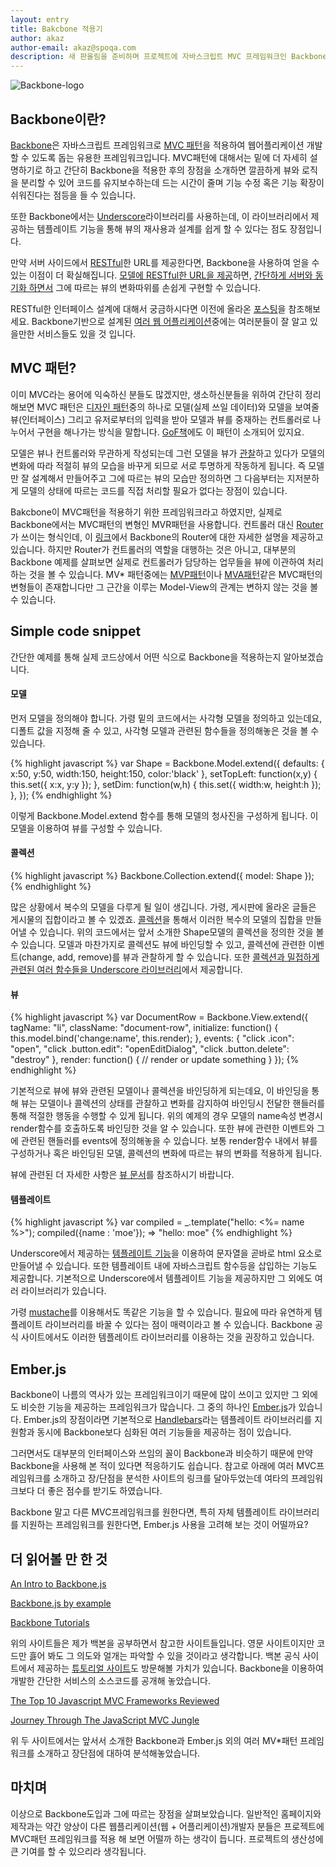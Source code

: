 ```yaml
---
layout: entry
title: Bakcbone 적용기
author: akaz
author-email: akaz@spoqa.com
description: 새 판올림을 준비하며 프로젝트에 자바스크립트 MVC 프레임워크인 Backbone을 도입해보았습니다. 그에 따르는 장점을 살펴보고, 간단한 예제를 통해 Backbone에 대하여 알아봅니다.
---
```


![Backbone-logo](http://backbonejs.org/docs/images/backbone.png)

## Backbone이란?

[Backbone](http://backbonejs.org/)은 자바스크립트 프레임워크로 [MVC 패턴](http://ko.wikipedia.org/wiki/MVC_%ED%8C%A8%ED%84%B4)을 적용하여 웹어플리케이션 개발 할 수 있도록 돕는 유용한 프레임워크입니다. MVC패턴에 대해서는 밑에 더 자세히 설명하기로 하고 간단히 Backbone을 적용한 후의 장점을 소개하면 깔끔하게 뷰와 로직을 분리할 수 있어 코드를 유지보수하는데 드는 시간이 줄며 기능 수정 혹은 기능 확장이 쉬워진다는 점등을 들 수 있습니다. 

또한 Backbone에서는 [Underscore](http://documentcloud.github.com/underscore/)라이브러리를 사용하는데, 이 라이브러리에서 제공하는 템플레이트 기능을 통해 뷰의 재사용과 설계를 쉽게 할 수 있다는 점도 장점입니다.

만약 서버 사이드에서 [RESTful](http://en.wikipedia.org/wiki/Representational_state_transfer)한 URL를 제공한다면, Backbone을 사용하여 얻을 수 있는 이점이 더 확실해집니다. [모델에 RESTful한 URL을 제공](http://backbonejs.org/#Model-url)하면, [간단하게 서버와 동기화 하면서](http://backbonejs.org/#Sync) 그에 따르는 뷰의 변화따위를 손쉽게 구현할 수 있습니다. 

RESTful한 인터페이스 설계에 대해서 궁금하시다면 이전에 올라온 [포스팅](http://spoqa.github.com/2012/02/27/rest-introduction.html)을 참조해보세요. Backbone기반으로 설계된 [여러 웹 어플리케이션](http://backbonejs.org/#examples)중에는 여러분들이 잘 알고 있을만한 서비스들도 있을 것 입니다.

## MVC 패턴?

이미 MVC라는 용어에 익숙하신 분들도 많겠지만, 생소하신분들을 위하여 간단히 정리해보면 MVC 패턴은 [디자인 패턴](http://ko.wikipedia.org/wiki/%EB%94%94%EC%9E%90%EC%9D%B8_%ED%8C%A8%ED%84%B4)중의 하나로 모델(실제 쓰일 데이터)와 모델을 보여줄 뷰(인터페이스) 그리고 유저로부터의 입력을 받아 모델과 뷰를 중재하는 컨트롤러로 나누어서 구현을 해나가는 방식을 말합니다. [GoF책](http://www.yes24.com/24/goods/2594543?scode=032&OzSrank=12)에도 이 패턴이 소개되어 있지요. 

모델은 뷰나 컨트롤러와 무관하게 작성되는데 그런 모델을 뷰가 [관찰](http://ko.wikipedia.org/wiki/%EC%98%B5%EC%A0%80%EB%B2%84_%ED%8C%A8%ED%84%B4)하고 있다가 모델의 변화에 따라 적절히 뷰의 모습을 바꾸게 되므로 서로 투명하게 작동하게 됩니다. 즉 모델만 잘 설계해서 만들어주고 그에 따르는 뷰의 모습만 정의하면 그 다음부터는 지저분하게 모델의 상태에 따르는 코드를 직접 처리할 필요가 없다는 장점이 있습니다.

Bakcbone이 MVC패턴을 적용하기 위한 프레임워크라고 하였지만, 실제로 Backbone에서는 MVC패턴의 변형인 MVR패턴을 사용합니다. 컨트롤러 대신 [Router](http://backbonejs.org/#Router)가 쓰이는 형식인데, 이 [링크](http://backbonetutorials.com/what-is-a-router/)에서 Backbone의 Router에 대한 자세한 설명을 제공하고 있습니다. 하지만 Router가 컨트롤러의 역할을 대행하는 것은 아니고, 대부분의 Backbone 예제를 살펴보면 실제로 컨트롤러가 담당하는 업무들을 뷰에 이관하여 처리하는 것을 볼 수 있습니다. MV* 패턴중에는 [MVP패턴](http://en.wikipedia.org/wiki/Model%E2%80%93view%E2%80%93presenter)이나 [MVA패턴](http://en.wikipedia.org/wiki/Model%E2%80%93view%E2%80%93adapter)같은 MVC패턴의 변형들이 존재합니다만 그 근간을 이루는 Model-View의 관계는 변하지 않는 것을 볼 수 있습니다.

## Simple code snippet

간단한 예제를 통해 실제 코드상에서 어떤 식으로 Backbone을 적용하는지 알아보겠습니다.

#### 모델

먼저 모델을 정의해야 합니다. 가령 밑의 코드에서는 사각형 모델을 정의하고 있는데요, 디폴트 값을 지정해 줄 수 있고, 사각형 모델과 관련된 함수들을 정의해놓은 것을 볼 수 있습니다.

{% highlight javascript %}
var Shape = Backbone.Model.extend({
    defaults: { x:50, y:50, width:150, height:150, color:'black' },
    setTopLeft: function(x,y) {
        this.set({ x:x, y:y });
    },
    setDim: function(w,h) {
        this.set({ width:w, height:h });
    },
});
{% endhighlight %}

이렇게 Backbone.Model.extend 함수를 통해 모델의 청사진을 구성하게 됩니다. 이 모델을 이용하여 뷰를 구성할 수 있습니다.

#### 콜렉션

{% highlight javascript %}
Backbone.Collection.extend({ model: Shape });
{% endhighlight %}

많은 상황에서 복수의 모델을 다루게 될 일이 생깁니다. 가령, 게시판에 올라온 글들은 게시물의 집합이라고 볼 수 있겠죠. [콜렉션](http://backbonejs.org/#Collection)을 통해서 이러한 복수의 모델의 집합을 만들어낼 수 있습니다. 위의 코드에서는 앞서 소개한 Shape모델의 콜렉션을 정의한 것을 볼 수 있습니다. 모델과 마찬가지로 콜렉션도 뷰에 바인딩할 수 있고, 콜렉션에 관련한 이벤트(change, add, remove)를 뷰과 관찰하게 할 수 있습니다. 또한 [콜렉션과 밀접하게 관련된 여러 함수들을 Underscore 라이브러리](http://backbonejs.org/#Collection-Underscore-Methods)에서 제공합니다.

#### 뷰

{% highlight javascript %}
var DocumentRow = Backbone.View.extend({
    tagName: "li",
    className: "document-row",
    initialize: function() {
        this.model.bind('change:name', this.render);
    },
    events: {
        "click .icon":          "open",
        "click .button.edit":   "openEditDialog",
        "click .button.delete": "destroy"
    },
    render: function() {
        // render or update something
    }
});
{% endhighlight %}

기본적으로 뷰에 뷰와 관련된 모델이나 콜렉션을 바인딩하게 되는데요, 이 바인딩을 통해 뷰는 모델이나 콜렉션의 상태를 관찰하고 변화를 감지하여 바인딩시 전달한 핸들러를 통해 적절한 행동을 수행할 수 있게 됩니다. 위의 예제의 경우 모델의 name속성 변경시 render함수를 호출하도록 바인딩한 것을 알 수 있습니다. 또한 뷰에 관련한 이벤트와 그에 관련된 핸들러를 events에 정의해놓을 수 있습니다. 보통 render함수 내에서 뷰를 구성하거나 혹은 바인딩된 모델, 콜렉션의 변화에 따르는 뷰의 변화를 적용하게 됩니다.

뷰에 관련된 더 자세한 사항은 [뷰 문서](http://backbonejs.org/#View)를 참조하시기 바랍니다.

#### 템플레이트

{% highlight javascript %}
var compiled = _.template("hello: <%= name %>");
compiled({name : 'moe'});
=> "hello: moe"
{% endhighlight %}

Underscore에서 제공하는 [템플레이트 기능](http://documentcloud.github.com/underscore/#template)을 이용하여 문자열을 곧바로 html 요소로 만들어낼 수 있습니다. 또한 템플레이트 내에 자바스크립트 함수등을 삽입하는 기능도 제공합니다. 기본적으로 Underscore에서 템플레이트 기능을 제공하지만 그 외에도 여러 라이브러리가 있습니다. 

가령 [mustache](http://mustache.github.com/)를 이용해서도 똑같은 기능을 할 수 있습니다. 필요에 따라 유연하게 템플레이트 라이브러리를 바꿀 수 있다는 점이 매력이라고 볼 수 있습니다. Backbone 공식 사이트에서도 이러한 템플레이트 라이브러리를 이용하는 것을 권장하고 있습니다.

## Ember.js

Backbone이 나름의 역사가 있는 프레임워크이기 때문에 많이 쓰이고 있지만 그 외에도 비슷한 기능을 제공하는 프레임워크가 많습니다. 그 중의 하나인 [Ember.js](http://emberjs.com/)가 있습니다. Ember.js의 장점이라면 기본적으로 [Handlebars](http://handlebarsjs.com/)라는 템플레이트 라이브러리를 지원함과 동시에 Backbone보다 심화된 여러 기능들을 제공하는 점이 있습니다. 

그러면서도 대부분의 인터페이스와 쓰임의 꼴이 Backbone과 비슷하기 때문에 만약 Backbone을 사용해 본 적이 있다면 적응하기도 쉽습니다. 참고로 아래에 여러 MVC프레임워크를 소개하고 장/단점을 분석한 사이트의 링크를 달아두었는데 여타의 프레임워크보다 더 좋은 점수를 받기도 하였습니다. 

Backbone 말고 다른 MVC프레임워크를 원한다면, 특히 자체 템플레이트 라이브러리를 지원하는 프레임워크를 원한다면, Ember.js 사용을 고려해 보는 것이 어떨까요?

## 더 읽어볼 만 한 것

[An Intro to Backbone.js](http://liquidmedia.org/blog/2011/01/backbone-js-part-1/)

[Backbone.js by example](http://www.javageneration.com/?p=839)

[Backbone Tutorials](http://backbonetutorials.com/)

위의 사이트들은 제가 백본을 공부하면서 참고한 사이트들입니다. 영문 사이트이지만 코드만 흟어 봐도 그 의도와 얼개는 파악할 수 있을 것이라고 생각합니다. 백본 공식 사이트에서 제공하는 [튜토리얼 사이트](https://github.com/documentcloud/backbone/wiki/Tutorials%2C-blog-posts-and-example-sites)도 방문해볼 가치가 있습니다. Backbone을 이용하여 개발한 간단한 서비스의 소스코드를 공개해 놓았습니다.

[The Top 10 Javascript MVC Frameworks Reviewed](http://codebrief.com/2012/01/the-top-10-javascript-mvc-frameworks-reviewed/)

[Journey Through The JavaScript MVC Jungle](http://coding.smashingmagazine.com/2012/07/27/journey-through-the-javascript-mvc-jungle/)

위 두 사이트에서는 앞서서 소개한 Backbone과 Ember.js 외의 여러 MV*패턴 프레임워크를 소개하고 장단점에 대하여 분석해놓았습니다.

## 마치며

이상으로 Backbone도입과 그에 따르는 장점을 살펴보았습니다. 일반적인 홈페이지와 제작과는 약간 양상이 다른 웹플리케이션(웹 + 어플리케이션)개발자 분들은 프로젝트에 MVC패턴 프레임워크를 적용 해 보면 어떨까 하는 생각이 듭니다. 프로젝트의 생산성에 큰 기여를 할 수 있으리라 생각됩니다.